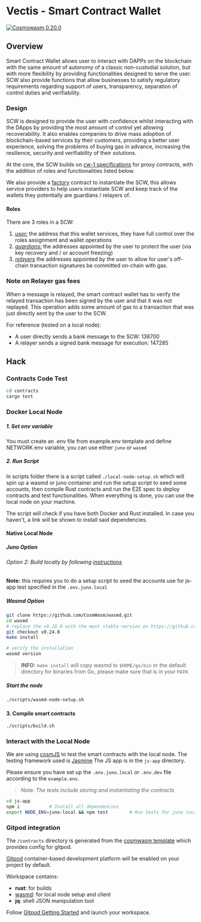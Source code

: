 # Vectis - Smart Contract Wallet

[![Cosmowasm 0.20.0](https://img.shields.io/badge/CosmWasm-0.20.0-green)](https://github.com/CosmWasm/wasmd/releases)

## Overview

Smart Contract Wallet allows user to interact with DAPPs on the blockchain with the same amount of autonomy of a classic non-custodial solution, but with more flexibility by providing functionalities designed to serve the user.
SCW also provide functions that allow businesses to satisfy regulatory requirements regarding support of users, transparency, separation of control duties and verifiability.

### Design

SCW is designed to provide the user with confidence whilst interacting with the DApps by providing the most amount of control yet allowing recoverability.
It also enables companies to drive mass adoption of blockchain-based services by their customers, providing a better user experience, solving the problems of buying gas in advance, increasing the resilience, security and verifiability of their solutions.

At the core, the SCW builds on [cw-1 specifications](https://github.com/CosmWasm/cw-plus/blob/main/packages/cw1/README.md) for proxy contracts, with the addition of roles and functionalities listed below.

We also provide a [factory](/contracts/factory/src/contract.rs) contract to instantiate the SCW,
this allows service providers to help users instantiate SCW and keep track of the wallets they potentially are guardians / relayers of.

[cw-1 specifications]: (https://crates.io/crates/cw1)

#### Roles

There are 3 roles in a SCW:

1. [_user:_](/contracts/README.md#User) the address that this wallet services, they have full control over the roles assignment and wallet operations
1. [_guardians:_](/contracts/README.md#Guardians) the addresses appointed by the user to protect the user (via key recovery and / or account freezing)
1. [_relayers_](/contracts/README.md#Relayers) the addresses appointed by the user to allow for user's off-chain transaction signatures be committed on-chain with gas.

### Note on Relayer gas fees

When a message is relayed, the smart contract wallet has to verify the relayed transaction has been signed by the user and that it was not replayed.
This operation adds some amount of gas to a transaction that was just directly sent by the user to the SCW.

For reference (tested on a local node):

- A user directly sends a bank message to the SCW: 138700
- A relayer sends a signed bank message for execution: 147285

## Hack

### Contracts Code Test

```sh
cd contracts
cargo test
```

### Docker Local Node

##### 1. Set env variable

You must create an .env file from example.env template and define NETWORK env variable, you can use either `juno` or `wasmd`

##### 2. Run Script

In scripts folder there is a script called `./local-node-setup.sh` which will spin up a wasmd or juno container and run the setup script to seed some accounts, then compile Rust contracts and run the E2E spec to deploy contracts and test functionalities. When everything is done, you can use the local node on your machine.

The script will check if you have both Docker and Rust installed. In case you haven't, a link will be shown to install said dependencies.

#### Native Local Node

##### Juno Option

###### Option 2: Build locally by following [instructions](https://docs.junonetwork.io/smart-contracts-and-junod-development/installation)

**Note:** this requires you to do a setup script to seed the accounts use for js-app test specified in the `.env.juno.local`

##### Wasmd Option

```sh
git clone https://github.com/CosmWasm/wasmd.git
cd wasmd
# replace the v0.18.0 with the most stable version on https://github.com/CosmWasm/wasmd/releases
git checkout v0.24.0
make install

# verify the installation
wasmd version
```

> **INFO:** `make install` will copy wasmd to `$HOME/go/bin` or the default directory for binaries from Go,
> please make sure that is in your `PATH`.

##### Start the node

```sh
./scripts/wasmd-node-setup.sh
```

#### 3. Compile smart contracts

```sh
./scripts/build.sh
```

### Interact with the Local Node

We are using [cosmJS](https://github.com/cosmos/cosmjs) to test the smart contracts with the local node.
The testing framework used is [Jasmine](https://jasmine.github.io/)
The JS app is in the `js-app` directory.

Please ensure you have set up the `.env.juno.local` or `.env.dev` file according to the `example.env`.

> Note: _The tests include storing and instantiating the contracts_

```sh
cd js-app
npm i           # Install all dependencies
export NODE_ENV=juno-local && npm test        # Run tests for juno local or use "dev"
```

### Gitpod integration

The `/contracts` directory is generated from the [cosmwasm template](https://github.com/CosmWasm/cw-template) which provides config for gitpod.

[Gitpod](https://www.gitpod.io/) container-based development platform will be enabled on your project by default.

Workspace contains:

- **rust**: for builds
- [wasmd](https://github.com/CosmWasm/wasmd): for local node setup and client
- **jq**: shell JSON manipulation tool

Follow [Gitpod Getting Started](https://www.gitpod.io/docs/getting-started) and launch your workspace.
